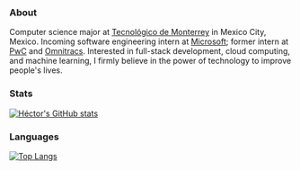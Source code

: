 ### About

Computer science major at [Tecnológico de Monterrey](https://tec.mx/en) in Mexico City, Mexico. Incoming software engineering intern at [Microsoft](https://www.microsoft.com/); former intern at [PwC](https://www.pwc.com/) and [Omnitracs](https://www.omnitracs.com/). Interested in full-stack development, cloud computing, and machine learning, I firmly believe in the power of technology to improve people's lives.

### Stats

[![Héctor's GitHub stats](https://github-readme-stats.vercel.app/api?username=hreyesm&hide=issues&count_private=true&show_icons=true&theme=cobalt)](https://github.com/anuraghazra/github-readme-stats)

### Languages

[![Top Langs](https://github-readme-stats.vercel.app/api/top-langs/?username=hreyesm&layout=compact&langs_count=6&theme=cobalt)](https://github.com/anuraghazra/github-readme-stats)
